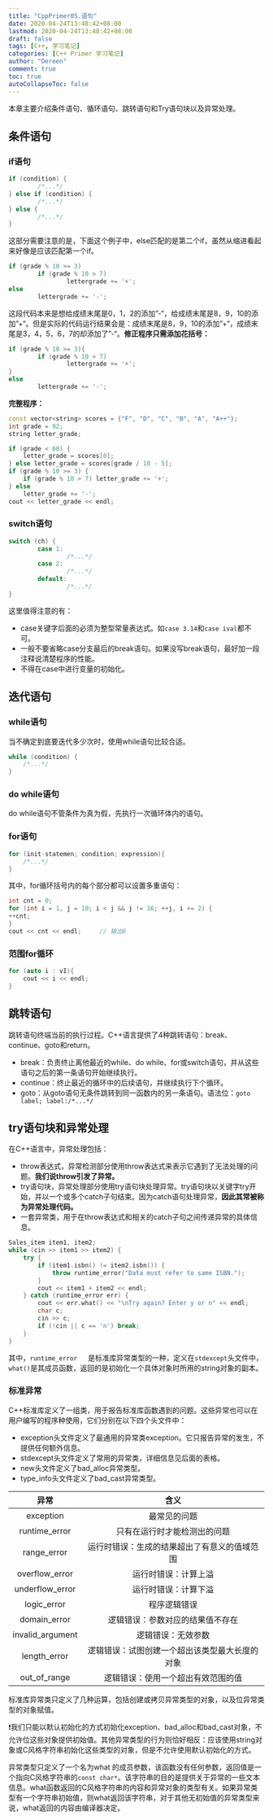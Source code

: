 ```yaml
---
title: "CppPrimer05.语句"
date: 2020-04-24T13:48:42+08:00
lastmod: 2020-04-24T13:48:42+08:00
draft: false
tags: [C++, 学习笔记]
categories: [C++ Primer 学习笔记]
author: "Dereen"
comment: true
toc: true
autoCollapseToc: false
---
```




本章主要介绍条件语句、循环语句、跳转语句和Try语句块以及异常处理。

<!--more-->

## 条件语句

### **if语句**

```cpp
if (condition) {
		/*...*/
} else if (condition) {
		/*...*/
} else {
		/*...*/
}
```

这部分需要注意的是，下面这个例子中，else匹配的是第二个if，虽然从缩进看起来好像是应该匹配第一个if。

```cpp
if (grade % 10 >= 3)
		if (grade % 10 > 7)
				lettergrade += '+';
else 
		lettergrade += '-';
```

这段代码本来是想给成绩末尾是0，1，2的添加”-“，给成绩末尾是8，9，10的添加”+“。但是实际的代码运行结果会是：成绩末尾是8，9，10的添加”+“，成绩末尾是3，4，5，6，7的却添加了”-“。**修正程序只需添加花括号：**

```cpp
if (grade % 10 >= 3){
		if (grade % 10 > 7)
				lettergrade += '+';
}
else 
		lettergrade += '-';
```

**完整程序：**

```cpp
const vector<string> scores = {"F", "D", "C", "B", "A", "A++"};
int grade = 92;
string letter_grade;

if (grade < 60) {
    letter_grade = scores[0];
} else letter_grade = scores[grade / 10 - 5];
if (grade % 10 >= 3) {
    if (grade % 10 > 7) letter_grade += '+';
} else
    letter_grade += '-';
cout << letter_grade << endl;
```

### switch语句

```cpp
switch (ch) {
		case 1:
				/*...*/
		case 2:
				/*...*/
		default:
				/*...*/
}
```

这里值得注意的有：

- case关键字后面的必须为整型常量表达式。如`case 3.14`和`case ival`都不可。
- 一般不要省略case分支最后的break语句。如果没写break语句，最好加一段注释说清楚程序的性能。
- 不得在case中进行变量的初始化。

## 迭代语句

### while语句

当不确定到底要迭代多少次时，使用while语句比较合适。

```cpp
while (condition) {
	/*...*/
}
```

### do while语句

do while语句不管条件为真为假，先执行一次循环体内的语句。

### for语句

```cpp
for (init-statemen; condition; expression){
    /*...*/
}
```

其中，for循环括号内的每个部分都可以设置多重语句：

```cpp
int cnt = 0;
for (int i = 1, j = 10; i < j && j != 16; ++j, i += 2) {
++cnt;
}
cout << cnt << endl;     // 输出6
```

### 范围for循环

```cpp
for (auto i : vI){
	cout << i << endl;
}
```

## 跳转语句

跳转语句终端当前的执行过程。C++语言提供了4种跳转语句：break、continue、goto和return。

- break：负责终止离他最近的while、do while、for或switch语句，并从这些语句之后的第一条语句开始继续执行。
- continue：终止最近的循环中的后续语句，并继续执行下个循环。
- goto：从goto语句无条件跳转到同一函数内的另一条语句。语法位：`goto label; label:/*...*/`

## try语句块和异常处理

在C++语言中，异常处理包括：

- throw表达式，异常检测部分使用throw表达式来表示它遇到了无法处理的问题。**我们说throw引发了异常。**
- try语句块，异常处理部分使用try语句块处理异常。try语句块以关键字try开始，并以一个或多个catch子句结束。因为catch语句处理异常，**因此其常被称为异常处理代码。**
- 一套异常类，用于在throw表达式和相关的catch子句之间传递异常的具体信息。

```cpp
Sales_item item1, item2;
while (cin >> item1 >> item2) {
    try {
        if (item1.isbn() != item2.isbn()) {
            throw runtime_error("Data must refer to same ISBN.");
        }
        cout << item1 + item2 << endl;
    } catch (runtime_error err) {
        cout << err.what() << "\nTry again? Enter y or n" << endl;
        char c;
        cin >> c;
        if (!cin || c == 'n') break;
    }
}
```

其中，`runtime_error	`是标准库异常类型的一种，定义在`stdexcept`头文件中，`what()`是其成员函数，返回的是初始化一个具体对象时所用的string对象的副本。

### 标准异常

C++标准库定义了一组类，用于报告标准库函数遇到的问题。这些异常也可以在用户编写的程序种使用，它们分别在以下四个头文件中：

- exception头文件定义了最通用的异常类exception。它只报告异常的发生，不提供任何额外信息。
- stdexcept头文件定义了常用的异常类，详细信息见后面的表格。
- new头文件定义了bad_alloc异常类型。
- type_info头文件定义了bad_cast异常类型。

|       异常       |                      含义                      |
| :--------------: | :--------------------------------------------: |
|    exception     |                  最常见的问题                  |
|  runtime_error   |          只有在运行时才能检测出的问题          |
|   range_error    |  运行时错误：生成的结果超出了有意义的值域范围  |
|  overflow_error  |              运行时错误：计算上溢              |
| underflow_error  |              运行时错误：计算下溢              |
|   logic_error    |                  程序逻辑错误                  |
|   domain_error   |        逻辑错误：参数对应的结果值不存在        |
| invalid_argument |               逻辑错误：无效参数               |
|   length_error   | 逻辑错误：试图创建一个超出该类型最大长度的对象 |
|   out_of_range   |       逻辑错误：使用一个超出有效范围的值       |

标准库异常类只定义了几种运算，包括创建或拷贝异常类型的对象，以及位异常类型的对象赋值。

❗我们只能以默认初始化的方式初始化exception、bad_alloc和bad_cast对象，不允许位这些对象提供初始值。其他异常类型的行为则恰好相反：应该使用string对象或C风格字符串初始化这些类型的对象，但是不允许使用默认初始化的方式。

异常类型只定义了一个名为what 的成员参数，该函数没有任何参数，返回值是一个指向C风格字符串的`const char*`。该字符串的目的是提供关于异常的一些文本信息。what函数返回的C风格字符串的内容和异常对象的类型有关。如果异常类型有一个字符串初始值，则what返回该字符串，对于其他无初始值的异常类型来说，what返回的内容由编译器决定。